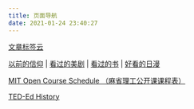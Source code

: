 ```yaml
---
title: 页面导航
date: 2021-01-24 23:40:27
---
```


[文章标签云](/tags) 

[以前的信仰](/pages/said-before)
| [看过的美剧](/pages/tv-us)
| [看过的书](/pages/books-read)
| [好看的日漫](/pages/tv-jp)

[MIT Open Course Schedule （麻省理工公开课课程表）](/pages/mit-open-course-schedule)

[TED-Ed History](/pages/ted-ed-history)
